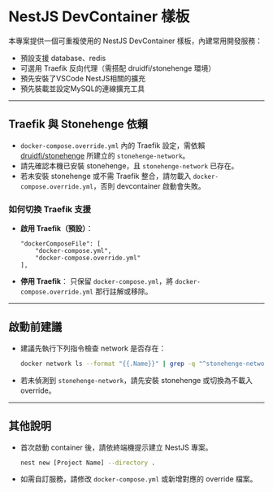 # NestJS DevContainer 樣板

本專案提供一個可重複使用的 NestJS DevContainer 樣板，內建常用開發服務：

- 預設支援 database、redis
- 可選用 Traefik 反向代理（需搭配 druidfi/stonehenge 環境）
- 預先安裝了VSCode NestJS相關的擴充
- 預先裝載並設定MySQL的連線擴充工具

---

## Traefik 與 Stonehenge 依賴

- `docker-compose.override.yml` 內的 Traefik 設定，需依賴 [druidfi/stonehenge](https://github.com/druidfi/stonehenge) 所建立的 `stonehenge-network`。
- 請先確認本機已安裝 stonehenge，且 `stonehenge-network` 已存在。
- 若未安裝 stonehenge 或不需 Traefik 整合，請勿載入 `docker-compose.override.yml`，否則 devcontainer 啟動會失敗。

### 如何切換 Traefik 支援

- **啟用 Traefik（預設）**：

  ```jsonc
  "dockerComposeFile": [
      "docker-compose.yml",
      "docker-compose.override.yml"
  ],
  ```

- **停用 Traefik**：
  只保留 `docker-compose.yml`，將 `docker-compose.override.yml` 那行註解或移除。

---

## 啟動前建議

- 建議先執行下列指令檢查 network 是否存在：

    ```sh
    docker network ls --format "{{.Name}}" | grep -q "^stonehenge-network$" 2>nul || docker network ls --format "{{.Name}}" | findstr /C:"stonehenge-network" >nul
    ```

- 若未偵測到 `stonehenge-network`，請先安裝 stonehenge 或切換為不載入 override。

---

## 其他說明

- 首次啟動 container 後，請依終端機提示建立 NestJS 專案。

  ```sh
  nest new [Project Name] --directory .
  ```

- 如需自訂服務，請修改 `docker-compose.yml` 或新增對應的 override 檔案。
